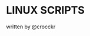 LINUX SCRIPTS
======================================================================================
written by @crocckr

